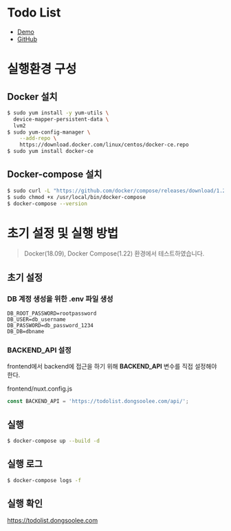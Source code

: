 # Todo List #

- [Demo](https://todolist.dongsoolee.com)
- [GitHub](https://github.com/mrlee23/2019-programmers-todo-list)

# 실행환경 구성 #

## Docker 설치 ##

```sh
$ sudo yum install -y yum-utils \
  device-mapper-persistent-data \
  lvm2
$ sudo yum-config-manager \
    --add-repo \
    https://download.docker.com/linux/centos/docker-ce.repo
$ sudo yum install docker-ce
```

## Docker-compose 설치 ##

```sh
$ sudo curl -L "https://github.com/docker/compose/releases/download/1.22.0/docker-compose-$(uname -s)-$(uname -m)" -o /usr/local/bin/docker-compose
$ sudo chmod +x /usr/local/bin/docker-compose
$ docker-compose --version
```

# 초기 설정 및 실행 방법 #

> Docker(18.09), Docker Compose(1.22) 환경에서 테스트하였습니다.

## 초기 설정 ##

### DB 계정 생성을 위한 .env 파일 생성 ###

```
DB_ROOT_PASSWORD=rootpassword
DB_USER=db_username
DB_PASSWORD=db_password_1234
DB_DB=dbname
```

### BACKEND_API 설정 ###

frontend에서 backend에 접근을 하기 위해 **BACKEND_API** 변수를 직접 설정해야 한다.

frontend/nuxt.config.js
```js
const BACKEND_API = 'https://todolist.dongsoolee.com/api/';
```

## 실행 ##

```sh
$ docker-compose up --build -d
```

## 실행 로그 ##

```sh
$ docker-compose logs -f
```

## 실행 확인 ##

https://todolist.dongsoolee.com
